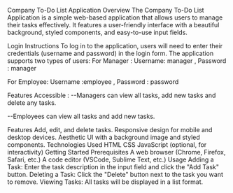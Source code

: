 Company To-Do List Application
Overview
The Company To-Do List Application is a simple web-based application that allows users to manage their tasks effectively. It features a user-friendly interface with a beautiful background, styled components, and easy-to-use input fields.

Login Instructions
To log in to the application, users will need to enter their credentials (username and password) in the login form. The application supports two types of users: For Manager : Username: manager , Password : manager

For Employee: Username :employee , Password : password

Features Accessible :
--Managers can view all tasks, add new tasks and delete any tasks.

--Employees can view all tasks and add new tasks.

Features
Add, edit, and delete tasks.
Responsive design for mobile and desktop devices.
Aesthetic UI with a background image and styled components.
Technologies Used
HTML
CSS
JavaScript (optional, for interactivity)
Getting Started
Prerequisites
A web browser (Chrome, Firefox, Safari, etc.)
A code editor (VSCode, Sublime Text, etc.)
Usage
Adding a Task: Enter the task description in the input field and click the "Add Task" button.
Deleting a Task: Click the "Delete" button next to the task you want to remove.
Viewing Tasks: All tasks will be displayed in a list format.
